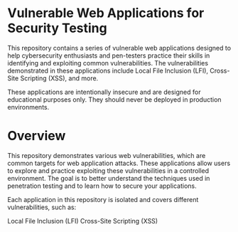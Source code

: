 # Vulnerable Web Applications for Security Testing
This repository contains a series of vulnerable web applications designed to help cybersecurity enthusiasts and pen-testers practice their skills in identifying and exploiting common vulnerabilities. The vulnerabilities demonstrated in these applications include Local File Inclusion (LFI), Cross-Site Scripting (XSS), and more.

These applications are intentionally insecure and are designed for educational purposes only. They should never be deployed in production environments.

# Overview
This repository demonstrates various web vulnerabilities, which are common targets for web application attacks. These applications allow users to explore and practice exploiting these vulnerabilities in a controlled environment. The goal is to better understand the techniques used in penetration testing and to learn how to secure your applications.

Each application in this repository is isolated and covers different vulnerabilities, such as:

Local File Inclusion (LFI)
Cross-Site Scripting (XSS)



